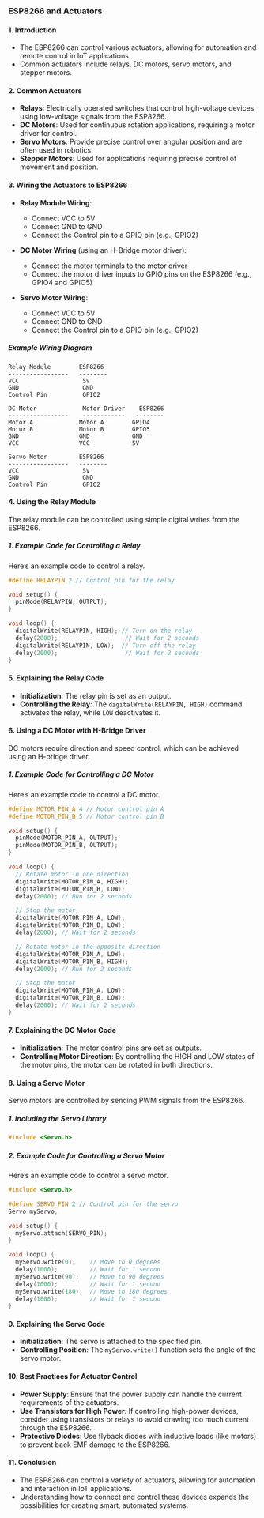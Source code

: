 ### **ESP8266 and Actuators**

#### 1. **Introduction**
- The ESP8266 can control various actuators, allowing for automation and remote control in IoT applications.
- Common actuators include relays, DC motors, servo motors, and stepper motors.

#### 2. **Common Actuators**
- **Relays**: Electrically operated switches that control high-voltage devices using low-voltage signals from the ESP8266.
- **DC Motors**: Used for continuous rotation applications, requiring a motor driver for control.
- **Servo Motors**: Provide precise control over angular position and are often used in robotics.
- **Stepper Motors**: Used for applications requiring precise control of movement and position.

#### 3. **Wiring the Actuators to ESP8266**
- **Relay Module Wiring**:
  - Connect VCC to 5V
  - Connect GND to GND
  - Connect the Control pin to a GPIO pin (e.g., GPIO2)

- **DC Motor Wiring** (using an H-Bridge motor driver):
  - Connect the motor terminals to the motor driver
  - Connect the motor driver inputs to GPIO pins on the ESP8266 (e.g., GPIO4 and GPIO5)

- **Servo Motor Wiring**:
  - Connect VCC to 5V
  - Connect GND to GND
  - Connect the Control pin to a GPIO pin (e.g., GPIO2)

##### Example Wiring Diagram
```
Relay Module        ESP8266
-----------------   --------
VCC                  5V
GND                  GND
Control Pin          GPIO2

DC Motor             Motor Driver    ESP8266
-----------------    ------------   --------
Motor A             Motor A        GPIO4
Motor B             Motor B        GPIO5
GND                 GND            GND
VCC                 VCC            5V

Servo Motor         ESP8266
-----------------   --------
VCC                  5V
GND                  GND
Control Pin          GPIO2
```

#### 4. **Using the Relay Module**
The relay module can be controlled using simple digital writes from the ESP8266.

##### 1. **Example Code for Controlling a Relay**
Here’s an example code to control a relay.

```cpp
#define RELAYPIN 2 // Control pin for the relay

void setup() {
  pinMode(RELAYPIN, OUTPUT);
}

void loop() {
  digitalWrite(RELAYPIN, HIGH); // Turn on the relay
  delay(2000);                   // Wait for 2 seconds
  digitalWrite(RELAYPIN, LOW);  // Turn off the relay
  delay(2000);                   // Wait for 2 seconds
}
```

#### 5. **Explaining the Relay Code**
- **Initialization**: The relay pin is set as an output.
- **Controlling the Relay**: The `digitalWrite(RELAYPIN, HIGH)` command activates the relay, while `LOW` deactivates it.

#### 6. **Using a DC Motor with H-Bridge Driver**
DC motors require direction and speed control, which can be achieved using an H-bridge driver.

##### 1. **Example Code for Controlling a DC Motor**
Here’s an example code to control a DC motor.

```cpp
#define MOTOR_PIN_A 4 // Motor control pin A
#define MOTOR_PIN_B 5 // Motor control pin B

void setup() {
  pinMode(MOTOR_PIN_A, OUTPUT);
  pinMode(MOTOR_PIN_B, OUTPUT);
}

void loop() {
  // Rotate motor in one direction
  digitalWrite(MOTOR_PIN_A, HIGH);
  digitalWrite(MOTOR_PIN_B, LOW);
  delay(2000); // Run for 2 seconds

  // Stop the motor
  digitalWrite(MOTOR_PIN_A, LOW);
  digitalWrite(MOTOR_PIN_B, LOW);
  delay(2000); // Wait for 2 seconds

  // Rotate motor in the opposite direction
  digitalWrite(MOTOR_PIN_A, LOW);
  digitalWrite(MOTOR_PIN_B, HIGH);
  delay(2000); // Run for 2 seconds

  // Stop the motor
  digitalWrite(MOTOR_PIN_A, LOW);
  digitalWrite(MOTOR_PIN_B, LOW);
  delay(2000); // Wait for 2 seconds
}
```

#### 7. **Explaining the DC Motor Code**
- **Initialization**: The motor control pins are set as outputs.
- **Controlling Motor Direction**: By controlling the HIGH and LOW states of the motor pins, the motor can be rotated in both directions.

#### 8. **Using a Servo Motor**
Servo motors are controlled by sending PWM signals from the ESP8266.

##### 1. **Including the Servo Library**
```cpp
#include <Servo.h>
```

##### 2. **Example Code for Controlling a Servo Motor**
Here’s an example code to control a servo motor.

```cpp
#include <Servo.h>

#define SERVO_PIN 2 // Control pin for the servo
Servo myServo;

void setup() {
  myServo.attach(SERVO_PIN);
}

void loop() {
  myServo.write(0);    // Move to 0 degrees
  delay(1000);         // Wait for 1 second
  myServo.write(90);   // Move to 90 degrees
  delay(1000);         // Wait for 1 second
  myServo.write(180);  // Move to 180 degrees
  delay(1000);         // Wait for 1 second
}
```

#### 9. **Explaining the Servo Code**
- **Initialization**: The servo is attached to the specified pin.
- **Controlling Position**: The `myServo.write()` function sets the angle of the servo motor.

#### 10. **Best Practices for Actuator Control**
- **Power Supply**: Ensure that the power supply can handle the current requirements of the actuators.
- **Use Transistors for High Power**: If controlling high-power devices, consider using transistors or relays to avoid drawing too much current through the ESP8266.
- **Protective Diodes**: Use flyback diodes with inductive loads (like motors) to prevent back EMF damage to the ESP8266.

#### 11. **Conclusion**
- The ESP8266 can control a variety of actuators, allowing for automation and interaction in IoT applications.
- Understanding how to connect and control these devices expands the possibilities for creating smart, automated systems.
